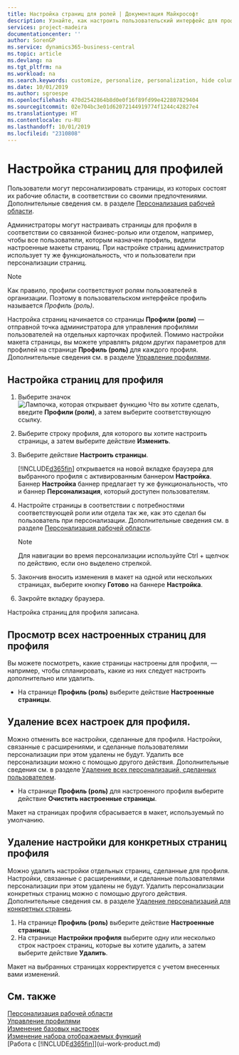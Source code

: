 ```yaml
---
title: Настройка страниц для ролей | Документация Майкрософт
description: Узнайте, как настроить пользовательский интерфейс для профиля (роли), чтобы все пользователи, которым назначена эта роль, видели настроенную рабочую область.
services: project-madeira
documentationcenter: ''
author: SorenGP
ms.service: dynamics365-business-central
ms.topic: article
ms.devlang: na
ms.tgt_pltfrm: na
ms.workload: na
ms.search.keywords: customize, personalize, personalization, hide columns, remove fields, move fields
ms.date: 10/01/2019
ms.author: sgroespe
ms.openlocfilehash: 470d2542864b8d0e0f16f89fd99e422807829404
ms.sourcegitcommit: 02e704bc3e01d62072144919774f1244c42827e4
ms.translationtype: HT
ms.contentlocale: ru-RU
ms.lasthandoff: 10/01/2019
ms.locfileid: "2310808"
---
```

# <a name="customize-pages-for-profiles"></a>Настройка страниц для профилей
Пользователи могут персонализировать страницы, из которых состоят их рабочие области, в соответствии со своими предпочтениями. Дополнительные сведения см. в разделе [Персонализация рабочей области](ui-personalization-user.md).

Администраторы могут настраивать страницы для профиля в соответствии со связанной бизнес-ролью или отделом, например, чтобы все пользователи, которым назначен профиль, видели настроенные макеты страниц. При настройке страниц администратор использует ту же функциональность, что и пользователи при персонализации страниц.

> [!NOTE]
> Как правило, профили соответствуют ролям пользователей в организации. Поэтому в пользовательском интерфейсе профиль называется *Профиль (роль)*.

Настройка страниц начинается со страницы **Профили (роли)** — отправной точка администратора для управления профилями пользователей на отдельных карточках профилей. Помимо настройки макета страницы, вы можете управлять рядом других параметров для профилей на странице **Профиль (роль)** для каждого профиля. Дополнительные сведения см. в разделе [Управление профилями](admin-users-profiles-roles.md).

## <a name="to-customize-pages-for-a-profile"></a>Настройка страниц для профиля
1. Выберите значок ![Лампочка, которая открывает функцию Что вы хотите сделать](media/ui-search/search_small.png "Что вы хотите сделать"), введите **Профили (роли)**, а затем выберите соответствующую ссылку.
2. Выберите строку профиля, для которого вы хотите настроить страницы, а затем выберите действие **Изменить**.
3. Выберите действие **Настроить страницы**.

    [!INCLUDE[d365fin](includes/d365fin_md.md)] открывается на новой вкладке браузера для выбранного профиля с активированным баннером **Настройка**. Баннер **Настройка** баннер предлагает ту же функциональность, что и баннер **Персонализация**, который доступен пользователям.

4. Настройте страницы в соответствии с потребностями соответствующей роли или отдела так же, как это сделал бы пользователь при персонализации. Дополнительные сведения см. в разделе [Персонализация рабочей области](ui-personalization-user.md).

    > [!NOTE]
    > Для навигации во время персонализации используйте Ctrl + щелчок по действию, если оно выделено стрелкой.

5. Закончив вносить изменения в макет на одной или нескольких страницах, выберите кнопку **Готово** на баннере **Настройка**.
6. Закройте вкладку браузера.

Настройка страниц для профиля записана.

## <a name="to-view-all-customized-pages-for-a-profile"></a>Просмотр всех настроенных страниц для профиля
Вы можете посмотреть, какие страницы настроены для профиля, — например, чтобы спланировать, какие из них следует настроить дополнительно или удалить.

- На странице **Профиль (роль)** выберите действие **Настроенные страницы**.

## <a name="to-delete-all-customizations-for-a-profile"></a>Удаление всех настроек для профиля.
Можно отменить все настройки, сделанные для профиля. Настройки, связанные с расширениями, и сделанные пользователями персонализации при этом удалены не будут. Удалить все персонализации можно с помощью другого действия. Дополнительные сведения см. в разделе [Удаление всех персонализаций, сделанных пользователем](admin-users-profiles-roles.md#to-delete-all-personalizations-made-by-a-user).

- На странице **Профиль (роль)** для настроенного профиля выберите действие **Очистить настроенные страницы**.

Макет на страницах профиля сбрасывается в макет, используемый по умолчанию.  

## <a name="to-delete-customization-for-specific-pages-for-a-profile"></a>Удаление настройки для конкретных страниц профиля
Можно удалить настройки отдельных страниц, сделанные для профиля. Настройки, связанные с расширениями, и сделанные пользователями персонализации при этом удалены не будут. Удалить персонализации конкретных страниц можно с помощью другого действия. Дополнительные сведения см. в разделе [Удаление персонализаций для конкретных страниц](admin-users-profiles-roles.md#to-delete-personalizations-for-specific-pages).

1. На странице **Профиль (роль)** выберите действие **Настроенные страницы**.
2. На странице **Настройки профиля** выберите одну или несколько строк настроек страниц, которые вы хотите удалить, а затем выберите действие **Удалить**.

Макет на выбранных страницах корректируется с учетом внесенных вами изменений.

## <a name="see-also"></a>См. также
[Персонализация рабочей области](ui-personalization-user.md)  
[Управление профилями](admin-users-profiles-roles.md)  
[Изменение базовых настроек](ui-change-basic-settings.md)  
[Изменение набора отображаемых функций](ui-experiences.md)  
[Работа с [!INCLUDE[d365fin](includes/d365fin_md.md)]](ui-work-product.md)  
